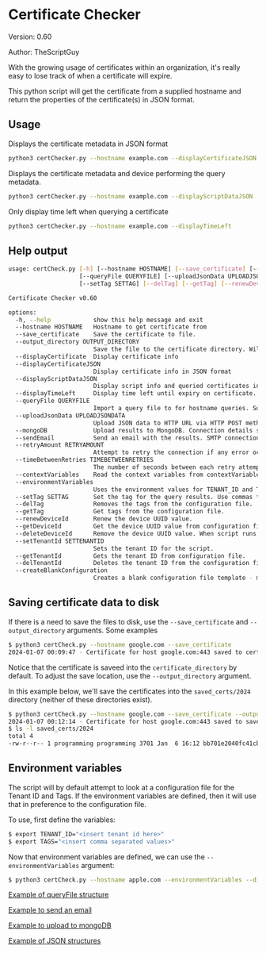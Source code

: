 # Certificate Checker

Version: 0.60

Author: TheScriptGuy

With the growing usage of certificates within an organization, it's really easy to lose track of when a certificate will expire.
 
This python script will get the certificate from a supplied hostname and return the properties of the certificate(s) in JSON format.

## Usage
Displays the certificate metadata in JSON format
```bash
python3 certChecker.py --hostname example.com --displayCertificateJSON
```

Displays the certificate metadata and device performing the query metadata.
```bash
python3 certChecker.py --hostname example.com --displayScriptDataJSON
```

Only display time left when querying a certificate
```bash
python3 certChecker.py --hostname example.com --displayTimeLeft
```

## Help output
```bash
usage: certCheck.py [-h] [--hostname HOSTNAME] [--save_certificate] [--output_directory OUTPUT_DIRECTORY] [--displayCertificate] [--displayCertificateJSON] [--displayScriptDataJSON] [--displayTimeLeft]
                    [--queryFile QUERYFILE] [--uploadJsonData UPLOADJSONDATA] [--mongoDB] [--sendEmail] [--retryAmount RETRYAMOUNT] [--timeBetweenRetries TIMEBETWEENRETRIES] [--contextVariables] [--environmentVariables]
                    [--setTag SETTAG] [--delTag] [--getTag] [--renewDeviceId] [--getDeviceId] [--deleteDeviceId] [--setTenantId SETTENANTID] [--getTenantId] [--delTenantId] [--createBlankConfiguration]

Certificate Checker v0.60

options:
  -h, --help            show this help message and exit
  --hostname HOSTNAME   Hostname to get certificate from
  --save_certificate    Save the certificate to file.
  --output_directory OUTPUT_DIRECTORY
                        Save the file to the certificate directory. Will create directory if it does not exist. Defaults to certificate_directory
  --displayCertificate  Display certificate info
  --displayCertificateJSON
                        Display certificate info in JSON format
  --displayScriptDataJSON
                        Display script info and queried certificates in JSON format
  --displayTimeLeft     Display time left until expiry on certificate.
  --queryFile QUERYFILE
                        Import a query file to for hostname queries. Supports local files and HTTP/HTTPS links
  --uploadJsonData UPLOADJSONDATA
                        Upload JSON data to HTTP URL via HTTP POST method.
  --mongoDB             Upload results to MongoDB. Connection details stored in mongo.cfg
  --sendEmail           Send an email with the results. SMTP connection details stored in mail.cfg
  --retryAmount RETRYAMOUNT
                        Attempt to retry the connection if any error occured. Defaults to 1 attempt.
  --timeBetweenRetries TIMEBETWEENRETRIES
                        The number of seconds between each retry attempt if the connection fails. Defaults to 1 second.
  --contextVariables    Read the context variables from contextVariables.json
  --environmentVariables
                        Uses the environment values for TENANT_ID and TAG to set the runtime environment.
  --setTag SETTAG       Set the tag for the query results. Use commas to separate multiple tags.
  --delTag              Removes the tags from the configuration file.
  --getTag              Get tags from the configuration file.
  --renewDeviceId       Renew the device UUID value.
  --getDeviceId         Get the device UUID value from configuration file.
  --deleteDeviceId      Remove the device UUID value. When script runs again a new UUID will be generated.
  --setTenantId SETTENANTID
                        Sets the tenant ID for the script.
  --getTenantId         Gets the tenant ID from configuration file.
  --delTenantId         Deletes the tenant ID from the configuration file.
  --createBlankConfiguration
                        Creates a blank configuration file template - myConfig.json. Overwrites any existing configuration
```

## Saving certificate data to disk
If there is a need to save the files to disk, use the `--save_certificate` and `--output_directory` arguments.
Some examples
```bash
$ python3 certCheck.py --hostname google.com --save_certificate
2024-01-07 00:09:47 - Certificate for host google.com:443 saved to certificate_directory/bb701e2040fc41cbc99c6a152ab6aa6ea8f8488c13321df70efcf132e0fe8e1d.pem...Done
```
Notice that the certificate is saveed into the `certificate_directory` by default.
To adjust the save location, use the `--output_directory` argument.

In this example below, we'll save the certificates into the `saved_certs/2024` directory (neither of these directories exist).
```bash
$ python3 certCheck.py --hostname google.com --save_certificate --output_directory saved_certs/2024
2024-01-07 00:12:14 - Certificate for host google.com:443 saved to saved_certs/2024/bb701e2040fc41cbc99c6a152ab6aa6ea8f8488c13321df70efcf132e0fe8e1d.pem...Done
$ ls -l saved_certs/2024
total 4
-rw-r--r-- 1 programming programming 3701 Jan  6 16:12 bb701e2040fc41cbc99c6a152ab6aa6ea8f8488c13321df70efcf132e0fe8e1d.pem
```


## Environment variables
The script will by default attempt to look at a configuration file for the Tenant ID and Tags. If the environment variables are defined, then it will use that in preference to the configuration file.

To use, first define the variables:
```bash
$ export TENANT_ID="<insert tenant id here>"
$ export TAGS="<insert comma separated values>"
```

Now that environment variables are defined, we can use the `--environmentVariables` argument:
```bash
$ python3 certCheck.py --hostname apple.com --environmentVariables --displayScriptDataJSON
```

[Example of queryFile structure](https://github.com/TheScriptGuy/certificateChecker/blob/main/README-queryFile.md)

[Example to send an email](https://github.com/TheScriptGuy/certificateChecker/blob/main/README-email.md)

[Example to upload to mongoDB](https://github.com/TheScriptGuy/certificateChecker/blob/main/README-mongoDB.md)

[Example of JSON structures](https://github.com/TheScriptGuy/certificateChecker/blob/main/README-json.md)

